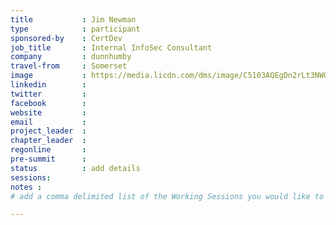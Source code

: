 ```yaml
---
title           : Jim Newman
type            : participant
sponsored-by    : CertDev
job_title       : Internal InfoSec Consultant
company         : dunnhumby
travel-from     : Somerset
image           : https://media.licdn.com/dms/image/C5103AQEgDn2rLt3NWQ/profile-displayphoto-shrink_200_200/0?e=1529272800&v=beta&t=TKRL8JRw7rNb-Dge4vXFUcg_OT2QTnH3rVca6NW8tto
linkedin        : 
twitter         :
facebook        :
website         :
email           :
project_leader  :
chapter_leader  :
regonline       :
pre-summit      :
status          : add details
sessions:
notes :
# add a comma delimited list of the Working Sessions you would like to attend in the meta above (use the session's title) e.g. sessions: Security Playbooks Diagrams, Hackathon Daily Sessions

---
```


<!-- put more details about participant here -->
